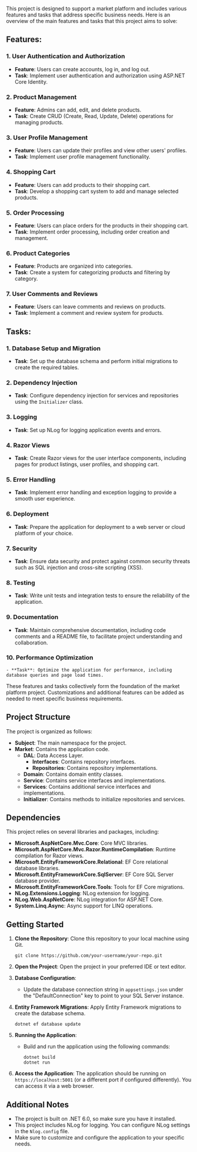 This project is designed to support a market platform and includes various features and tasks that address specific business needs. Here is an overview of the main features and tasks that this project aims to solve:

## Features:

### 1. User Authentication and Authorization
   - **Feature**: Users can create accounts, log in, and log out.
   - **Task**: Implement user authentication and authorization using ASP.NET Core Identity.
   
### 2. Product Management
   - **Feature**: Admins can add, edit, and delete products.
   - **Task**: Create CRUD (Create, Read, Update, Delete) operations for managing products.

### 3. User Profile Management
   - **Feature**: Users can update their profiles and view other users' profiles.
   - **Task**: Implement user profile management functionality.

### 4. Shopping Cart
   - **Feature**: Users can add products to their shopping cart.
   - **Task**: Develop a shopping cart system to add and manage selected products.

### 5. Order Processing
   - **Feature**: Users can place orders for the products in their shopping cart.
   - **Task**: Implement order processing, including order creation and management.

### 6. Product Categories
   - **Feature**: Products are organized into categories.
   - **Task**: Create a system for categorizing products and filtering by category.

### 7. User Comments and Reviews
   - **Feature**: Users can leave comments and reviews on products.
   - **Task**: Implement a comment and review system for products.

## Tasks:

### 1. Database Setup and Migration
   - **Task**: Set up the database schema and perform initial migrations to create the required tables.

### 2. Dependency Injection
   - **Task**: Configure dependency injection for services and repositories using the `Initializer` class.

### 3. Logging
   - **Task**: Set up NLog for logging application events and errors.

### 4. Razor Views
   - **Task**: Create Razor views for the user interface components, including pages for product listings, user profiles, and shopping cart.

### 5. Error Handling
   - **Task**: Implement error handling and exception logging to provide a smooth user experience.

### 6. Deployment
   - **Task**: Prepare the application for deployment to a web server or cloud platform of your choice.

### 7. Security
   - **Task**: Ensure data security and protect against common security threats such as SQL injection and cross-site scripting (XSS).

### 8. Testing
   - **Task**: Write unit tests and integration tests to ensure the reliability of the application.

### 9. Documentation
   - **Task**: Maintain comprehensive documentation, including code comments and a README file, to facilitate project understanding and collaboration.

### 10. Performance Optimization
    - **Task**: Optimize the application for performance, including database queries and page load times.

These features and tasks collectively form the foundation of the market platform project. Customizations and additional features can be added as needed to meet specific business requirements.

## Project Structure

The project is organized as follows:

- **Subject**: The main namespace for the project.
- **Market**: Contains the application code.
  - **DAL**: Data Access Layer.
    - **Interfaces**: Contains repository interfaces.
    - **Repositories**: Contains repository implementations.
  - **Domain**: Contains domain entity classes.
  - **Service**: Contains service interfaces and implementations.
  - **Services**: Contains additional service interfaces and implementations.
  - **Initializer**: Contains methods to initialize repositories and services.

## Dependencies

This project relies on several libraries and packages, including:

- **Microsoft.AspNetCore.Mvc.Core**: Core MVC libraries.
- **Microsoft.AspNetCore.Mvc.Razor.RuntimeCompilation**: Runtime compilation for Razor views.
- **Microsoft.EntityFrameworkCore.Relational**: EF Core relational database libraries.
- **Microsoft.EntityFrameworkCore.SqlServer**: EF Core SQL Server database provider.
- **Microsoft.EntityFrameworkCore.Tools**: Tools for EF Core migrations.
- **NLog.Extensions.Logging**: NLog extension for logging.
- **NLog.Web.AspNetCore**: NLog integration for ASP.NET Core.
- **System.Linq.Async**: Async support for LINQ operations.

## Getting Started

1. **Clone the Repository**: Clone this repository to your local machine using Git.

   ```shell
   git clone https://github.com/your-username/your-repo.git
   ```

2. **Open the Project**: Open the project in your preferred IDE or text editor.

3. **Database Configuration**:
   - Update the database connection string in `appsettings.json` under the "DefaultConnection" key to point to your SQL Server instance.

4. **Entity Framework Migrations**: Apply Entity Framework migrations to create the database schema.

   ```shell
   dotnet ef database update
   ```

5. **Running the Application**:
   - Build and run the application using the following commands:

     ```shell
     dotnet build
     dotnet run
     ```

6. **Access the Application**: The application should be running on `https://localhost:5001` (or a different port if configured differently). You can access it via a web browser.

## Additional Notes

- The project is built on .NET 6.0, so make sure you have it installed.
- This project includes NLog for logging. You can configure NLog settings in the `Nlog.config` file.
- Make sure to customize and configure the application to your specific needs.


